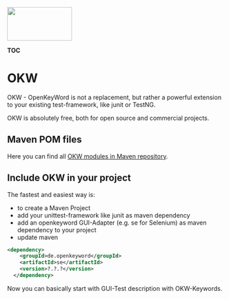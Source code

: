 <img src="https://www.openkeyword.de/images/OKW_Logos/150x78/okw_color_msoffice_nobackground.png" width="150px" height="78px" />

__TOC__

# OKW

OKW - OpenKeyWord is not a replacement, but rather a powerful extension to your existing test-framework, like junit or TestNG.

OKW is absolutely free, both for open source and commercial projects.

## Maven POM files

Here you can find all [OKW modules in Maven repository](https://search.maven.org/#search%7Cga%7C1%7Copenkeyword).

## Include OKW in your project

The fastest and easiest way is:


* to create a Maven Project
* add your unittest-framework like junit as maven dependency
* add an openkeyword GUI-Adapter (e.g. se for Selenium) as maven dependency to your project
* update maven

```xml 
<dependency>
    <groupId>de.openkeyword</groupId>
    <artifactId>se</artifactId>
    <version>?.?.?</version>
  </dependency>
```
Now you can basically start with GUI-Test description with OKW-Keywords.
